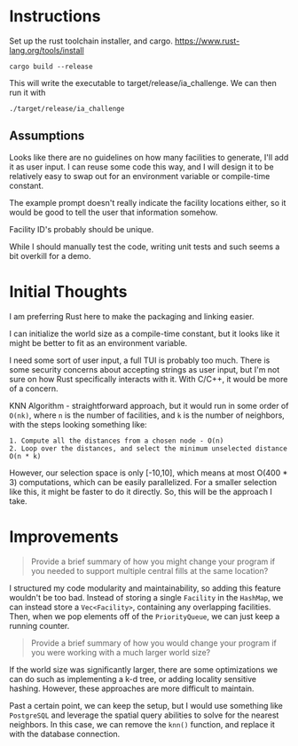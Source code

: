 # Instructions

Set up the rust toolchain installer, and cargo.
https://www.rust-lang.org/tools/install

```console
cargo build --release
```

This will write the executable to target/release/ia_challenge. We can then run it with
```console
./target/release/ia_challenge
```

## Assumptions

Looks like there are no guidelines on how many facilities to generate, I'll add it as user input. I can reuse some code
this way, and I will design it to be relatively easy to swap out for an environment variable or compile-time
constant.

The example prompt doesn't really indicate the facility locations either, so it would be good to tell the user that
information somehow.

Facility ID's probably should be unique.

While I should manually test the code, writing unit tests and such seems a bit overkill for a demo.

# Initial Thoughts

I am preferring Rust here to make the packaging and linking easier.

I can initialize the world size as a compile-time constant, but it looks like it might be better to fit as an environment
variable.

I need some sort of user input, a full TUI is probably too much. There is some security concerns about accepting strings
as user input, but I'm not sure on how Rust specifically interacts with it. With C/C++, it would be more of a concern.

KNN Algorithm - straightforward approach, but it would run in some order of  `O(nk)`, where `n` is the number of 
facilities, and `k` is the number of neighbors, with the steps looking something like:

    1. Compute all the distances from a chosen node - O(n)
    2. Loop over the distances, and select the minimum unselected distance O(n * k)

However, our selection space is only [-10,10], which means at most O(400 * 3) computations, which can be easily
parallelized. For a smaller selection like this, it might be faster to do it directly. 
So, this will be the approach I take.

# Improvements

> Provide a brief summary of how you might change your program if you needed to support multiple central fills at the
> same location?

I structured my code modularity and maintainability, so adding this feature wouldn't be too bad. Instead of storing
a single `Facility` in the `HashMap`, we can instead store a `Vec<Facility>`, containing any overlapping facilities.
Then, when we pop elements off of the `PriorityQueue`, we can just keep a running counter.

> Provide a brief summary of how you would change your program if you were working with a much larger world size?

If the world size was significantly larger, there are some optimizations we can do such as implementing a k-d tree, 
or adding locality sensitive hashing. However, these approaches are more difficult to maintain.

Past a certain point, we can keep the setup, but I would use something like `PostgreSQL` and leverage the spatial query
abilities to solve for the nearest neighbors. In this case, we can remove the `knn()` function, and replace it with the
database connection.